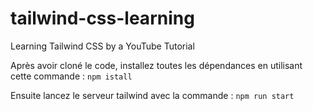 
# tailwind-css-learning

Learning Tailwind CSS by a YouTube Tutorial

Après avoir cloné le code, installez toutes les dépendances en utilisant cette commande : `npm istall`

Ensuite lancez le serveur tailwind avec la commande : `npm run start`

